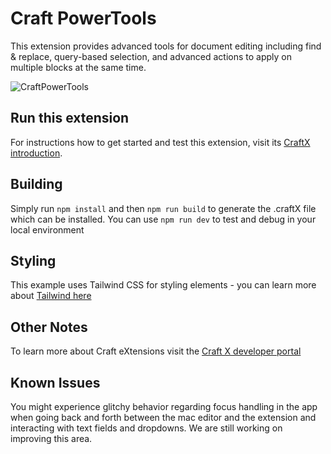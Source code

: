 # Craft PowerTools

This extension provides advanced tools for document editing including find & replace, query-based selection, and advanced actions to apply on multiple blocks at the same time.

![CraftPowerTools](https://user-images.githubusercontent.com/4363697/144303609-bf89695e-aa7a-4859-b96c-296e8830ffd1.gif)

## Run this extension

For instructions how to get started and test this extension, visit its [CraftX introduction](https://www.craft.do/s/OhmDYXrBwI2wZS/b/1761ADC6-8860-4476-B73C-92A87C9CF364/Craft_Power_Tools).

## Building

Simply run `npm install` and then `npm run build` to generate the .craftX file which can be installed.
You can use `npm run dev` to test and debug in your local environment

## Styling

This example uses Tailwind CSS for styling elements - you can learn more about [Tailwind here](https://tailwindcss.com)

## Other Notes

To learn more about Craft eXtensions visit the [Craft X developer portal](https://developer.craft.do)

## Known Issues

You might experience glitchy behavior regarding focus handling in the app when going back and forth between the mac editor and the extension and interacting with text fields and dropdowns. We are still working on improving this area.
